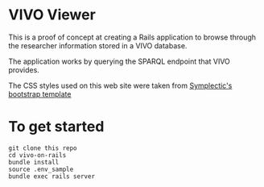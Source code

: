 # VIVO Viewer

This is a proof of concept at creating a Rails application to
browse through the researcher information stored in a VIVO database.

The application works by querying the SPARQL endpoint that
VIVO provides.

The CSS styles used on this web site were taken from [Symplectic's
bootstrap template](https://www.digital-science.com/blog/news/introducing-bootstrapped-vivo-symplectic-reimagines-vivo-research-profile-design/)

# To get started
```
git clone this repo
cd vivo-on-rails
bundle install
source .env_sample
bundle exec rails server
```
